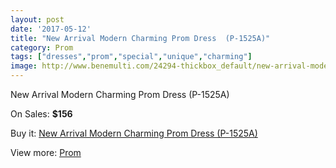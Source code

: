 ```yaml
---
layout: post
date: '2017-05-12'
title: "New Arrival Modern Charming Prom Dress  (P-1525A)"
category: Prom
tags: ["dresses","prom","special","unique","charming"]
image: http://www.benemulti.com/24294-thickbox_default/new-arrival-modern-charming-prom-dress-p-1525a.jpg
---
```

New Arrival Modern Charming Prom Dress  (P-1525A)

On Sales: **$156**
<a href="https://www.benemulti.com/en/prom/9498-new-arrival-modern-charming-prom-dress-p-1525a.html"><amp-img layout="responsive" width="600" height="600" src="//www.benemulti.com/24294-thickbox_default/new-arrival-modern-charming-prom-dress-p-1525a.jpg" alt="New Arrival Modern Charming Prom Dress  (P-1525A) 0" /></a>
<a href="https://www.benemulti.com/en/prom/9498-new-arrival-modern-charming-prom-dress-p-1525a.html"><amp-img layout="responsive" width="600" height="600" src="//www.benemulti.com/24295-thickbox_default/new-arrival-modern-charming-prom-dress-p-1525a.jpg" alt="New Arrival Modern Charming Prom Dress  (P-1525A) 1" /></a>

Buy it: [New Arrival Modern Charming Prom Dress  (P-1525A)](https://www.benemulti.com/en/prom/9498-new-arrival-modern-charming-prom-dress-p-1525a.html "New Arrival Modern Charming Prom Dress  (P-1525A)")

View more: [Prom](https://www.benemulti.com/en/78-prom "Prom")